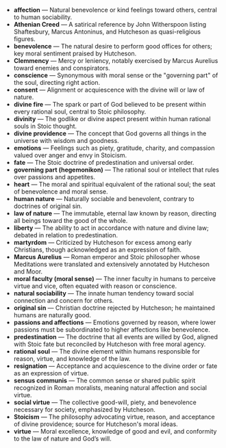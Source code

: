 - **affection** — Natural benevolence or kind feelings toward others, central to human sociability.
- **Athenian Creed** — A satirical reference by John Witherspoon listing Shaftesbury, Marcus Antoninus, and Hutcheson as quasi-religious figures.
- **benevolence** — The natural desire to perform good offices for others; key moral sentiment praised by Hutcheson.
- **Clemmency** — Mercy or leniency, notably exercised by Marcus Aurelius toward enemies and conspirators.
- **conscience** — Synonymous with moral sense or the "governing part" of the soul, directing right action.
- **consent** — Alignment or acquiescence with the divine will or law of nature.
- **divine fire** — The spark or part of God believed to be present within every rational soul, central to Stoic philosophy.
- **divinity** — The godlike or divine aspect present within human rational souls in Stoic thought.
- **divine providence** — The concept that God governs all things in the universe with wisdom and goodness.
- **emotions** — Feelings such as piety, gratitude, charity, and compassion valued over anger and envy in Stoicism.
- **fate** — The Stoic doctrine of predestination and universal order.
- **governing part (hegemonikon)** — The rational soul or intellect that rules over passions and appetites.
- **heart** — The moral and spiritual equivalent of the rational soul; the seat of benevolence and moral sense.
- **human nature** — Naturally sociable and benevolent, contrary to doctrines of original sin.
- **law of nature** — The immutable, eternal law known by reason, directing all beings toward the good of the whole.
- **liberty** — The ability to act in accordance with nature and divine law; debated in relation to predestination.
- **martyrdom** — Criticized by Hutcheson for excess among early Christians, though acknowledged as an expression of faith.
- **Marcus Aurelius** — Roman emperor and Stoic philosopher whose Meditations were translated and extensively annotated by Hutcheson and Moor.
- **moral faculty (moral sense)** — The inner faculty in humans to perceive virtue and vice, often equated with reason or conscience.
- **natural sociability** — The innate human tendency toward social connection and concern for others.
- **original sin** — Christian doctrine rejected by Hutcheson; he maintained humans are naturally good.
- **passions and affections** — Emotions governed by reason, where lower passions must be subordinated to higher affections like benevolence.
- **predestination** — The doctrine that all events are willed by God, aligned with Stoic fate but reconciled by Hutcheson with free moral agency.
- **rational soul** — The divine element within humans responsible for reason, virtue, and knowledge of the law.
- **resignation** — Acceptance and acquiescence to the divine order or fate as an expression of virtue.
- **sensus communis** — The common sense or shared public spirit recognized in Roman moralists, meaning natural affection and social virtue.
- **social virtue** — The collective good-will, piety, and benevolence necessary for society, emphasized by Hutcheson.
- **Stoicism** — The philosophy advocating virtue, reason, and acceptance of divine providence; source for Hutcheson's moral ideas.
- **virtue** — Moral excellence, knowledge of good and evil, and conformity to the law of nature and God’s will.
